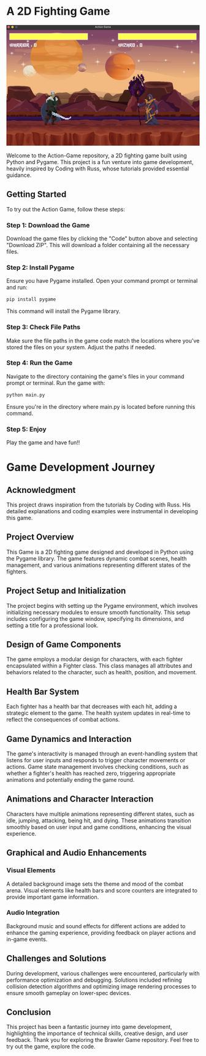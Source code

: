 # A 2D Fighting Game

![Game Screenshot](assets/ss1.png)

Welcome to the Action-Game repository, a 2D fighting game built using Python and Pygame. This project is a fun venture into game development, heavily inspired by Coding with Russ, whose tutorials provided essential guidance.

## Getting Started

To try out the Action Game, follow these steps:

### Step 1: Download the Game

Download the game files by clicking the "Code" button above and selecting "Download ZIP". This will download a folder containing all the necessary files.

### Step 2: Install Pygame

Ensure you have Pygame installed. Open your command prompt or terminal and run:

```bash
pip install pygame
```
This command will install the Pygame library.

### Step 3: Check File Paths

Make sure the file paths in the game code match the locations where you've stored the files on your system. Adjust the paths if needed.

### Step 4: Run the Game
Navigate to the directory containing the game's files in your command prompt or terminal. Run the game with:

```bash
python main.py
```
Ensure you're in the directory where main.py is located before running this command.

### Step 5: Enjoy
Play the game and have fun!!

# Game Development Journey
## Acknowledgment
This project draws inspiration from the tutorials by Coding with Russ. His detailed explanations and coding examples were instrumental in developing this game.

## Project Overview
This Game is a 2D fighting game designed and developed in Python using the Pygame library. The game features dynamic combat scenes, health management, and various animations representing different states of the fighters.

## Project Setup and Initialization
The project begins with setting up the Pygame environment, which involves initializing necessary modules to ensure smooth functionality. This setup includes configuring the game window, specifying its dimensions, and setting a title for a professional look.

## Design of Game Components
The game employs a modular design for characters, with each fighter encapsulated within a Fighter class. This class manages all attributes and behaviors related to the character, such as health, position, and movement.

## Health Bar System
Each fighter has a health bar that decreases with each hit, adding a strategic element to the game. The health system updates in real-time to reflect the consequences of combat actions.

## Game Dynamics and Interaction
The game's interactivity is managed through an event-handling system that listens for user inputs and responds to trigger character movements or actions. Game state management involves checking conditions, such as whether a fighter's health has reached zero, triggering appropriate animations and potentially ending the game round.

## Animations and Character Interaction
Characters have multiple animations representing different states, such as idle, jumping, attacking, being hit, and dying. These animations transition smoothly based on user input and game conditions, enhancing the visual experience.

## Graphical and Audio Enhancements
### Visual Elements
A detailed background image sets the theme and mood of the combat arena. Visual elements like health bars and score counters are integrated to provide important game information.

### Audio Integration
Background music and sound effects for different actions are added to enhance the gaming experience, providing feedback on player actions and in-game events.

## Challenges and Solutions
During development, various challenges were encountered, particularly with performance optimization and debugging. Solutions included refining collision detection algorithms and optimizing image rendering processes to ensure smooth gameplay on lower-spec devices.

## Conclusion
This project has been a fantastic journey into game development, highlighting the importance of technical skills, creative design, and user feedback. Thank you for exploring the Brawler Game repository. Feel free to try out the game, explore the code.
